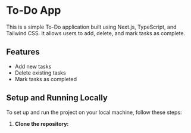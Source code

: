 # To-Do App

This is a simple To-Do application built using Next.js, TypeScript, and Tailwind CSS. It allows users to add, delete, and mark tasks as complete.

## Features

- Add new tasks
- Delete existing tasks
- Mark tasks as completed

## Setup and Running Locally

To set up and run the project on your local machine, follow these steps:

1.  **Clone the repository:**

